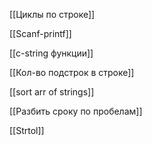 [[Циклы по строке]]

[[Scanf-printf]]

[[c-string функции]]

[[Кол-во подстрок в строке]]

[[sort arr of strings]]

[[Разбить сроку по пробелам]]

[[Strtol]]